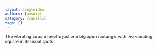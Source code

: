 ```yaml
---
layout: singleidea
authors: [aosdict]
category: [vanilla]
tags: []
---
```

The vibrating square level is just one big open rectangle with the vibrating square in its usual spots.
